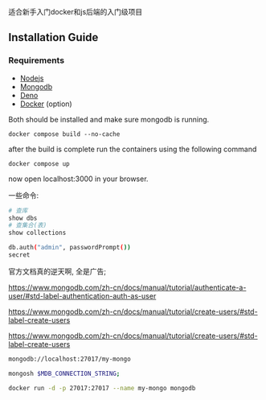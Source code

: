 
适合新手入门docker和js后端的入门级项目

## Installation Guide

### Requirements
- [Nodejs](https://nodejs.org/en/download)
- [Mongodb](https://www.mongodb.com/docs/manual/administration/install-community/)
- [Deno](https://deno.com/)
- [Docker]() (option)

Both should be installed and make sure mongodb is running.

```shell
docker compose build --no-cache
```
after the build is complete run the containers using the following command
```shell
docker compose up
```
now open localhost:3000 in your browser.


一些命令:
```sh
# 查库
show dbs
# 查集合(表)
show collections
```

```sh
db.auth("admin", passwordPrompt())
secret
```

官方文档真的逆天啊, 全是广告;

https://www.mongodb.com/zh-cn/docs/manual/tutorial/authenticate-a-user/#std-label-authentication-auth-as-user

https://www.mongodb.com/zh-cn/docs/manual/tutorial/create-users/#std-label-create-users

https://www.mongodb.com/zh-cn/docs/manual/tutorial/create-users/#std-label-create-users

```sh
mongodb://localhost:27017/my-mongo
```


```sh
mongosh $MDB_CONNECTION_STRING;    
```

```sh
docker run -d -p 27017:27017 --name my-mongo mongodb
```